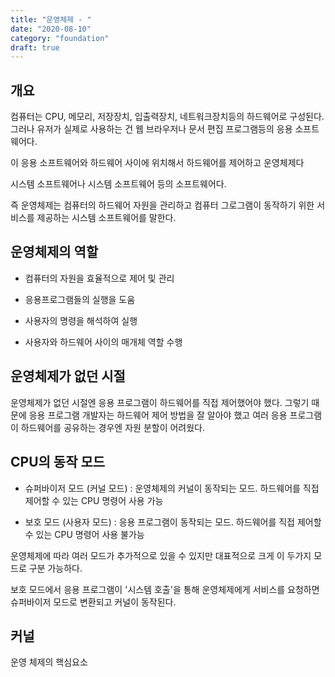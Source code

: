 ```yaml
---
title: "운영체제 - "
date: "2020-08-10"
category: "foundation"
draft: true
---
```


## 개요

컴퓨터는 CPU, 메모리, 저장장치, 입출력장치, 네트워크장치등의 하드웨어로 구성된다. 그러나 유저가 실제로 사용하는 건 웹 브라우저나 문서 편집 프로그램등의 응용 소프트웨어다.

이 응용 소프트웨어와 하드웨어 사이에 위치해서 하드웨어를 제어하고 운영체제다

시스템 소프트웨어나 시스템 소프트웨어 등의 소프트웨어다.

즉 운영체제는 컴퓨터의 하드웨어 자원을 관리하고 컴퓨터 그로그램이 동작하기 위한 서비스를 제공하는 시스템 소프트웨어를 말한다.

## 운영체제의 역할

- 컴퓨터의 자원을 효율적으로 제어 및 관리
- 응용프로그램들의 실행을 도움

- 사용자의 명령을 해석하여 실행
- 사용자와 하드웨어 사이의 매개체 역할 수행

## 운영체제가 없던 시절

운영체제가 없던 시절엔 응용 프로그램이 하드웨어를 직접 제어했어야 했다. 그렇기 때문에 응용 프로그램 개발자는 하드웨어 제어 방법을 잘 알아야 했고 여러 응용 프로그램이 하드웨어를 공유하는 경우엔 자원 분할이 어려웠다.

## CPU의 동작 모드

- 슈퍼바이저 모드 (커널 모드) : 운영체제의 커널이 동작되는 모드. 하드웨어를 직접 제어할 수 있는 CPU 명령어 사용 가능

- 보호 모드 (사용자 모드) : 응용 프로그램이 동작되는 모드. 하드웨어를 직접 제어할 수 있는 CPU 명령어 사용 불가능

운영체제에 따라 여러 모드가 추가적으로 있을 수 있지만 대표적으로 크게 이 두가지 모드로 구분 가능하다.

보호 모드에서 응용 프로그램이 '시스템 호출'을 통해 운영체제에게 서비스를 요청하면 슈퍼바이저 모드로 변환되고 커널이 동작된다.

## 커널

운영 체제의 핵심요소
